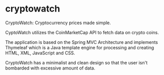 # cryptowatch
CryptoWatch: Cryptocurrency prices made simple.

CyptoWatch utilizes the CoinMarketCap API to fetch data on crypto coins.

The application is based on the Spring MVC Architecture and implements
Thymeleaf which is a Java template engine for processing and creating HTML, XML, JavaScript and CSS.

CryptoWatch has a minimalist and clean design so that the user isn't bombarded with excessive amount of data.
